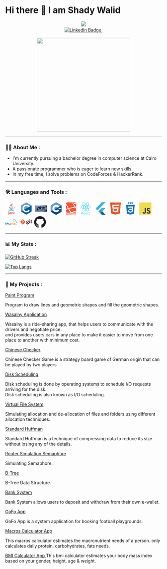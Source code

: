 # Hi there 👋 I am Shady Walid
<div id="header" align="center">
  <img src="https://media.giphy.com/media/j5hWF2V3RlNGItTkGc/giphy.gif" width="200"/>
</div>
<div id="badges" align="center" >
  <a href="https://www.linkedin.com/in/shadywalid7">
    <img src="https://img.shields.io/badge/shadywalid7-blue?style=for-the-badge&logo=linkedin&logoColor=white" alt="LinkedIn Badge" width="100"/>
  </a>
  <img src="https://komarev.com/ghpvc/?username=Shaaadyyy&style=flat-square&color=blue" alt="" width="100"/>
  <br>
  <br>
  <img src="https://media.giphy.com/media/jdPMeyv9rn0hZHh8n9/giphy.gif" width="300" height="300"/>
</div>

---
### :man_technologist: About Me :  
*  I'm currently pursuing a bachelor degree in computer science at Cairo University.  
*  A passionate programmer who is eager to learn new skills.  
*  In my free time, I solve problems on CodeForces & HackerRank.   

---
### :hammer_and_wrench: Languages and Tools :  
<div>
  <img src="https://github.com/devicons/devicon/blob/master/icons/java/java-original-wordmark.svg" title="Java" alt="Java" width="40" height="40"/>&nbsp;
  <img src="https://github.com/devicons/devicon/blob/master/icons/c/c-original.svg" title="C" alt="C" width"40" height="40"/>&nbsp;
  <img src="https://github.com/devicons/devicon/blob/master/icons/php/php-original.svg" title="php" alt="php" width"40" height="40"/>&nbsp;
  <img src="https://github.com/devicons/devicon/blob/master/icons/cplusplus/cplusplus-original.svg" title="C++" alt="C++" width"40" height="40"/>&nbsp;
  <img src="https://github.com/devicons/devicon/blob/master/icons/laravel/laravel-plain-wordmark.svg" title="laravel" alt="laravel" width"40" height="40"/>&nbsp;
  <img src="https://github.com/devicons/devicon/blob/master/icons/react/react-original-wordmark.svg" title="React" alt="React" width="40" height="40"/>&nbsp;
  <img src="https://github.com/devicons/devicon/blob/master/icons/flutter/flutter-original.svg" title="Flutter" alt="Flutter" width="40" height="40"/>&nbsp;
  <img src="https://github.com/devicons/devicon/blob/master/icons/html5/html5-original.svg" title="HTML5" alt="HTML" width="40" height="40"/>&nbsp;
  <img src="https://github.com/devicons/devicon/blob/master/icons/css3/css3-plain-wordmark.svg"  title="CSS3" alt="CSS" width="40" height="40"/>&nbsp;
  <img src="https://github.com/devicons/devicon/blob/master/icons/javascript/javascript-original.svg" title="JavaScript" alt="JavaScript" width="40" height="40"/>&nbsp;
  <img src="https://github.com/devicons/devicon/blob/master/icons/mysql/mysql-original-wordmark.svg" title="MySQL"  alt="MySQL" width="40" height="40"/>&nbsp;
  <img src="https://github.com/devicons/devicon/blob/master/icons/git/git-original-wordmark.svg" title="Git" **alt="Git" width="40" height="40"/>
  <img src="https://github.com/devicons/devicon/blob/master/icons/github/github-original.svg" title="github" alt="github" width"40" height="40"/>&nbsp;
</div>

---
### :bar_chart: My Stats : 


[![GitHub Streak](http://github-readme-streak-stats.herokuapp.com?user=Shaaadyyy&theme=dark&background=000000)](https://git.io/streak-stats) 

[![Top Langs](https://github-readme-stats.vercel.app/api/top-langs/?username=Shaaadyyy&layout=compact&theme=vision-friendly-dark)](https://github.com/anuraghazra/github-readme-stats)

---
### :paperclip: My Projects :  
<div>
    <a href = "https://github.com/Shaaadyyy/Paint-Program">
      <ins>Paint Program</ins>  
   </a>
  
  Program to draw lines and geometric shapes and fill the geometric shapes.
  
  <a href = "https://github.com/Shaaadyyy/Wasalny">
      <ins>Wasalny Application</ins>  
   </a>
  
  Wasalny is a ride-sharing app, that helps users to communicate with the drivers and negotiate price.  
  and provides users cars in any place to make it easier to move from one place to another with minimum cost.
  
  <a href = "https://github.com/Shaaadyyy/Chinese-Checker">
      <ins>Chinese Checker</ins>  
   </a>
  
  Chinese Checker Game is a strategy board game of German origin that can be played by two players.
  
  <a href = "https://github.com/Shaaadyyy/Disk-Scheduling">
      <ins>Disk Scheduling</ins>  
   </a>
  
  Disk scheduling is done by operating systems to schedule I/O requests arriving for the disk.  
  Disk scheduling is also known as I/O scheduling.  
  
  <a href = "https://github.com/Shaaadyyy/Virtual-File-System">
      <ins>Virtual File System</ins>  
   </a>
  
  Simulating allocation and de-allocation of files and folders using different allocation techniques.
  
  <a href = "https://github.com/Shaaadyyy/Standard-Huffman">
      <ins>Standard Huffman</ins>  
   </a>
  
  Standard Huffman is a technique of compressing data to reduce its size without losing any of the details.
  
  <a href = "https://github.com/Shaaadyyy/Semaphore">
      <ins>Router Simulation Semaphore</ins>
   </a>
  
  Simulating Semaphore.
  
  <a href = "https://github.com/Shaaadyyy/B-Tree">
      <ins>B-Tree</ins>
   </a>
  
  B-Tree Data Structure.  
  
  <a href = "https://github.com/Shaaadyyy/Bank-System">
      <ins>Bank System</ins>
   </a>
  
  Bank System allows users to deposit and withdraw from their own e-wallet.  
  
  <a href = "https://github.com/Shaaadyyy/GoFo">
      <ins>GoFo App</ins>
   </a>
  
  GoFo App is a system application for booking football playgrounds.  
  
  <a href = "https://github.com/Shaaadyyy/Macros-Calculator">
      <ins>Macros Calculator App</ins>
   </a>
   
   This macros calculator estimates the macronutrient needs of a person.
   only calculates daily protein, carbohydrates, fats needs.
  
  <a href = "https://github.com/Shaaadyyy/BMI-Calculator">
      <ins>BMI Calculator App</ins>
   </a>
   This bmi calculator estimates your body mass index based on your gender, height, age & weight.
  
</div>

<!--
**Shaaadyyy/Shaaadyyy** is a ✨ _special_ ✨ repository because its `README.md` (this file) appears on your GitHub profile.

Here are some ideas to get you started:

- 🔭 I’m currently working on ...
- 🌱 I’m currently learning ...
- 👯 I’m looking to collaborate on ...
- 🤔 I’m looking for help with ...
- 💬 Ask me about ...
- 📫 How to reach me: ...
- 😄 Pronouns: ...
- ⚡ Fun fact: ...
-->

